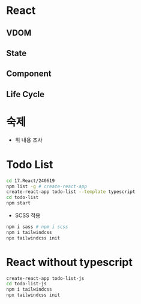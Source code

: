 # React

## VDOM

## State

## Component

## Life Cycle

# 숙제

- 위 내용 조사

# Todo List

```bash
cd 17.React/240619
npm list -g # create-react-app
create-react-app todo-list --template typescript
cd todo-list
npm start
```

- SCSS 적용

```bash
npm i sass # npm i scss
npm i tailwindcss
npx tailwindcss init
```

# React without typescript

```bash
create-react-app todo-list-js
cd todo-list-js
npm i tailwindcss
npx tailwindcss init
```

